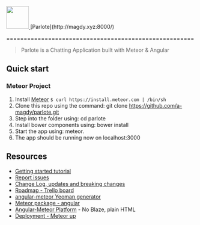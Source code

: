 <a href="http://magdy.xyz:8000/">
<img src="http://angular-meteor.com/images/logo-large.png" width="60" height="60" />
</a>  [Parlote](http://magdy.xyz:8000/)

======================================================

> Parlote is a Chatting Application built with Meteor &amp; Angular

## Quick start

### Meteor Project
1. Install [Meteor](http://docs.meteor.com/#quickstart) `$ curl https://install.meteor.com | /bin/sh`
2. Clone this repo using the command: git clone https://github.com/a-magdy/parlote.git
3. Step into the folder using: cd parlote
4. Install bower components using: bower install
5. Start the app using: meteor.
6. The app should be running now on localhost:3000

## Resources
- [Getting started tutorial](https://angular-meteor.com/tutorial)
- [Report issues](https://github.com/a-magdy/parlote/issues)
- [Change Log, updates and breaking changes](https://github.com/a-magdy/parlote/releases)
- [Roadmap - Trello board](https://trello.com/b/dojQ6K8Y/parlote)
- [angular-meteor Yeoman generator](https://github.com/ndxbxrme/generator-angular-meteor)
- [Meteor package - angular](https://atmospherejs.com/meteor/angular)
- [Angular-Meteor Platform](https://github.com/planet-training/angular-meteor-platform) - No Blaze, plain HTML
- [Deployment - Meteor up](https://github.com/arunoda/meteor-up)
